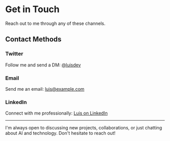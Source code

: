 # Get in Touch

Reach out to me through any of these channels.

## Contact Methods

### Twitter
Follow me and send a DM: [@luisdev](https://twitter.com/luisdev)

### Email
Send me an email: [luis@example.com](mailto:luis@example.com)

### LinkedIn
Connect with me professionally: [Luis on LinkedIn](https://linkedin.com/in/luisdev)

---

I'm always open to discussing new projects, collaborations, or just chatting about AI and technology. Don't hesitate to reach out!